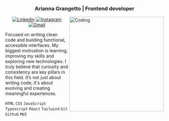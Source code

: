 
<h3 align="center">Arianna Grangetto | Frontend developer </h3>
<img align="right" alt="Coding" width="300" src="https://cdn.dribbble.com/users/1277312/screenshots/14733298/media/39b1045e593737587dd60e42c8422d1f.gif" >
<div align="center">
  
  [![Linkedin](https://img.shields.io/badge/-LinkedIn-blue?style=flat&logo=Linkedin&logoColor=white)](https://www.linkedin.com/in/arianna-grangetto-56b2a9290/)
[![Instagram](https://img.shields.io/badge/-Instagram-c13584?style=flat&labelColor=c13584&logo=instagram&logoColor=white)](https://www.instagram.com/arigrangetto/)
[![Gmail](https://img.shields.io/badge/-Gmail-c14438?style=flat&logo=Gmail&logoColor=white)](https://mail.google.com/mail/u/0/?tab=rm&ogbl#inbox)
</div>

<p aling="center">Focused on writing clean code and building functional, accessible interfaces. My biggest motivation is learning, improving my skills and exploring new technologies. I truly believe that curiosity and consistency are key pillars in this field. It’s not just about writing code; it's about evolving and creating meaningful experiences.</p>

   `HTML` `CSS` `JavaScript` `Typescript` `React` `Tailwind` `Git` `Github` `MUI`




